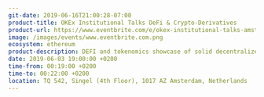 ```yaml
---
git-date: 2019-06-16T21:00:28-07:00
product-title: OKEx Institutional Talks DeFi & Crypto-Derivatives
product-url: https://www.eventbrite.com/e/okex-institutional-talks-amsterdam-tickets-61914512975
image: /images/events/www.eventbrite.com.png
ecosystem: ethereum
product-description: DEFI and tokenomics showcase of solid decentralized finance products, focus on loans and derivatives.
date: 2019-06-03 19:00:00 +0200
time-from: 00:19:00 +0200
time-to: 00:22:00 +0200
location: TQ 542, Singel (4th Floor), 1017 AZ Amsterdam, Netherlands
---
```

